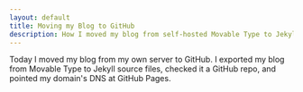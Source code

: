 ```yaml
---
layout: default
title: Moving my Blog to GitHub
description: How I moved my blog from self-hosted Movable Type to Jekyll on GitHub
---
```


Today I moved my blog from my own server to GitHub. I exported my blog from
Movable Type to Jekyll source files, checked it a GitHub repo, and pointed my
domain's DNS at GitHub Pages.
